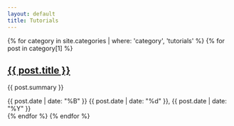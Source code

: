 ```yaml
---
layout: default
title: Tutorials
---
```


<div class="posts">
{% for category in site.categories | where: 'category', 'tutorials' %}
    {% for post in category[1] %}
          <article class="post" role="article">
      <h2><a href="{{ site.baseurl }}{{ post.url }}">
        {{ post.title }}
      </a></h2>
      <p>{{ post.summary }}</p>
      <span class="post-date">
        <time datetime="{{ post.date | date_to_xmlschema }}">{{ post.date | date: "%B" }}</time>
        <time class="date-day" datetime="{{ post.date | date_to_xmlschema }}">{{ post.date | date: "%d" }},</time>
        <time datetime="{{ post.date | date_to_xmlschema }}">{{ post.date | date: "%Y" }}</time>
      </span>
    </article>
    {% endfor %}
{% endfor %}
</div>
